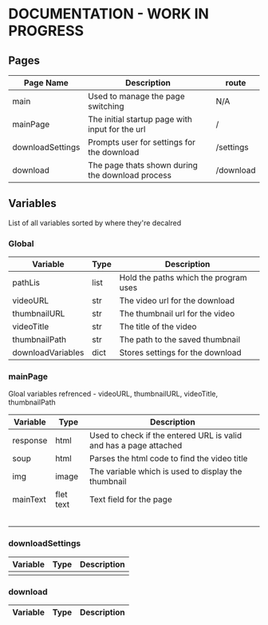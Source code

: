 # DOCUMENTATION - WORK IN PROGRESS

## Pages
| Page Name| Description | route |
| -------- | ----------- | ---- |
| main | Used to manage the page switching | N/A |
| mainPage | The initial startup page with input for the url | / |
| downloadSettings | Prompts user for settings for the download | /settings |
| download | The page thats shown during the download process | /download |



## Variables
List of all variables sorted by where they're decalred 

### Global
| Variable  | Type | Description | 
| ----------| -----| ----------- | 
| pathLis  | list | Hold the paths which the program uses | 
| videoURL | str | The video url for the download | 
| thumbnailURL | str | The thumbnail url for the video | 
| videoTitle | str | The title of the video | 
| thumbnailPath | str | The path to the saved thumbnail | 
| downloadVariables | dict | Stores settings for the download | 

### mainPage 
Gloal variables refrenced - videoURL, thumbnailURL, videoTitle, thumbnailPath

| Variable  | Type | Description | 
| ----------| -----| ----------- | 
| response | html | Used to check if the entered URL is valid and has a page attached |
| soup | html | Parses the html code to find the video title |
| img | image | The variable which is used to display the thumbnail |
| mainText | flet text | Text field for the page |
|  |  |
|  |  |
|  |  |
|  |  |
|  |  |



### downloadSettings
| Variable  | Type | Description | 
| ----------| -----| ----------- | 
|  |  |

### download 
| Variable  | Type | Description | 
| ----------| -----| ----------- | 


